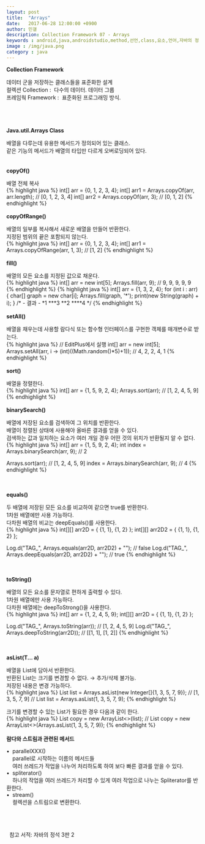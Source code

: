 ```yaml
---
layout: post
title:  "Arrays"
date:   2017-06-28 12:00:00 +0900
author: 민갤
description: Collection Framework 07 - Arrays
keywords : android,java,androidstudio,method,선언,class,요소,언어,자바의 정석,프로그래밍,Collection,Framework,Arrays
image : /img/java.png
category : java
---
```

<div><strong class="h2">Collection Framework</strong></div><p></p>
<div>데이터 군을 저장하는 클래스들을 표준화한 설계</div>
<div>컬렉션 Collection :&nbsp; 다수의 데이터. 데이터 그룹</div>
<div>프레임웍 Framework :&nbsp; 표준화된 프로그래밍 방식.</div>

<br>
<br>
<br>
<br>

<div><strong class="h2">Java.util.Arrays Class</strong></div><p></p>
<div>배열을 다루는데 유용한 메서드가 정의되어 있는 클래스.</div>
<div>같은 기능의 메서드가 배열의 타입만 다르게 오버로딩되어 있다.</div>

<br>
<br>

<div><strong>copyOf()</strong></div><p></p>
<div>배열 전체 복사</div>
{% highlight java %}
int[] arr = {0, 1, 2, 3, 4};
int[] arr1 = Arrays.copyOf(arr, arr.length);     // [0, 1, 2, 3, 4]
int[] arr2 = Arrays.copyOf(arr, 3);              // [0, 1, 2]
{% endhighlight %}

<br>
<br>

<div><strong>copyOfRange()</strong></div><p></p>
<div>배열의 일부를 복사해서 새로운 배열을 만들어 반환한다.</div>
<div>지정된 범위의 끝은 포함되지 않는다.</div>
{% highlight java %}
int[] arr = {0, 1, 2, 3, 4};
int[] arr1 = Arrays.copyOfRange(arr, 1, 3);      // [1, 2]
{% endhighlight %}

<br>
<br>

<div><strong>fill()</strong></div><p></p>
<div>배열의 모든 요소를 지정된 값으로 채운다.</div>
{% highlight java %}
int[] arr = new int[5];
Arrays.fill(arr, 9);                                       // 9, 9, 9, 9, 9
{% endhighlight %}
{% highlight java %}
int[] arr = {1, 3, 2, 4};
for (int i : arr) {
    char[] graph = new char[i];
    Arrays.fill(graph, '*');
    print(new String(graph) + i);
}
/* - 결과 -
     *1
     ***3
     **2
     ****4  
*/
{% endhighlight %}

<br>
<br>

<div><strong>setAll()</strong></div><p></p>
<div>배열을 채우는데 사용할 람다식 또는 함수형 인터페이스를 구현한 객체를 매개변수로 받는다.</div>
{% highlight java %}
// EditPlus에서 실행
int[] arr = new int[5];
Arrays.setAll(arr, i -> (int)((Math.random()*5)+1));       // 4, 2, 2, 4, 1
{% endhighlight %}

<br>
<br>

<div><strong>sort()</strong></div><p></p>
<div>배열을 정렬한다.</div>
{% highlight java %}
int[] arr = {1, 5, 9, 2, 4};
Arrays.sort(arr);                      // [1, 2, 4, 5, 9]
{% endhighlight %}

<br>
<br>

<div><strong>binarySearch()</strong></div><p></p>
<div>배열에 저장된 요소를 검색하여 그 위치를 반환한다.</div>
<div>배열이 정렬된 상태에 사용해야 올바른 결과를 얻을 수 있다.</div>
<div>검색하는 값과 일치하는 요소가 여러 개일 경우 어떤 것의 위치가 반환될지 알 수 없다.</div>
{% highlight java %}
int[] arr = {1, 5, 9, 2, 4};
int index = Arrays.binarySearch(arr, 9);         // 2

Arrays.sort(arr);                                // [1, 2, 4, 5, 9]
index = Arrays.binarySearch(arr, 9);             // 4
{% endhighlight %}

<br>
<br>

<div><strong>equals()</strong></div><p></p>
<div>두 배열에 저장된 모든 요소를 비교하여 같으면 true를 반환한다.</div>
<div>1차원 배열에만 사용 가능하다.</div>
<div>다차원 배열의 비교는 deepEquals()를 사용한다.</div>
{% highlight java %}
int[][] arr2D = { {1, 1}, {1, 2} };
int[][] arr2D2 = { {1, 1}, {1, 2} };

Log.d("TAG_", Arrays.equals(arr2D, arr2D2) + "");        // false
Log.d("TAG_", Arrays.deepEquals(arr2D, arr2D2) + "");    // true
{% endhighlight %}

<br>
<br>

<div><strong>toString()</strong></div><p></p>
<div>배열의 모든 요소를 문자열로 편하게 출력할 수 있다.</div>
<div>1차원 배열에만 사용 가능하다.</div>
<div>다차원 배열에는 deepToStrong()을 사용한다.</div>
{% highlight java %}
int[] arr = {1, 2, 4, 5, 9};
int[][] arr2D = { {1, 1}, {1, 2} };

Log.d("TAG_", Arrays.toString(arr));                     // [1, 2, 4, 5, 9]
Log.d("TAG_", Arrays.deepToString(arr2D));               // [[1, 1], [1, 2]]
{% endhighlight %}

<br>
<br>

<div><strong>asList(T... a)</strong></div><p></p>
<div>배열을 List에 담아서 반환한다.</div>
<div>반환된 List는 크기를 변경할 수 없다. → 추가/삭제 불가능.</div>
<div>저장된 내용은 변경 가능하다.</div>
{% highlight java %}
List list = Arrays.asList(new Integer[]{1, 3, 5, 7, 9});       // [1, 3, 5, 7, 9]
// List<Integer> list = Arrays.asList(1, 3, 5, 7, 9);
{% endhighlight %}<p></p>
<div>크기를 변경할 수 있는 List가 필요한 경우 다음과 같이 한다.</div>
{% highlight java %}
List<Integer> copy = new ArrayList<>(list);
// List<Integer> copy = new ArrayList<>(Arrays.asList(1, 3, 5, 7, 9));
{% endhighlight %}

<br>
<br>

<div><strong>람다와 스트림과 관련된 메서드</strong></div><p></p>
<div>&#149;&nbsp; parallelXXX()<div>
<div>&nbsp; &nbsp; parallel로 시작하는 이름의 메서드들</div>
<div>&nbsp; &nbsp; 여러 쓰레드가 작업을 나누어 처리하도록 하여 보다 빠른 결과를 얻을 수 있다.</div>
<div>&#149;&nbsp; spliterator()</div>
<div>&nbsp; &nbsp; 하나의 작업을 여러 쓰레드가 처리할 수 있게 여러 작업으로 나누는 Spliterator를 반환한다.</div>
<div>&#149;&nbsp; stream()</div>
<div>&nbsp; &nbsp; 컬렉션을 스트림으로 변환한다.</div>

<br>
<br>
<br>

&#149;&nbsp; 참고 서적: 자바의 정석 3판 2
